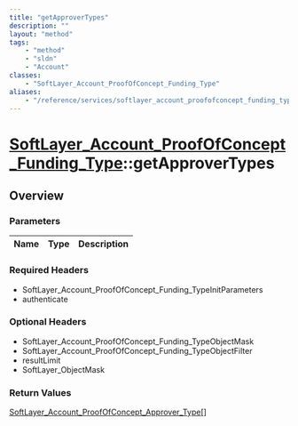 ```yaml
---
title: "getApproverTypes"
description: ""
layout: "method"
tags:
    - "method"
    - "sldn"
    - "Account"
classes:
    - "SoftLayer_Account_ProofOfConcept_Funding_Type"
aliases:
    - "/reference/services/softlayer_account_proofofconcept_funding_type/getApproverTypes"
---
```

# [SoftLayer_Account_ProofOfConcept_Funding_Type](/reference/services/SoftLayer_Account_ProofOfConcept_Funding_Type)::getApproverTypes




## Overview 


### Parameters 
|Name | Type | Description |
| --- | --- | --- |


### Required Headers
* SoftLayer_Account_ProofOfConcept_Funding_TypeInitParameters
* authenticate

### Optional Headers
* SoftLayer_Account_ProofOfConcept_Funding_TypeObjectMask
* SoftLayer_Account_ProofOfConcept_Funding_TypeObjectFilter
* resultLimit
* SoftLayer_ObjectMask

### Return Values
<a href='/reference/datatypes/SoftLayer_Account_ProofOfConcept_Approver_Type'>SoftLayer_Account_ProofOfConcept_Approver_Type[] </a>

